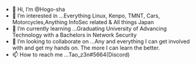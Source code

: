 - 👋 Hi, I’m @Hogo-sha
- 👀 I’m interested in ...Everything Linux, Kenpo, TMNT, Cars, Motorcycles,Anything InfoSec related & All things Japan
- 🌱 I’m currently learning ...Graduating University of Advancing Technology with a Bachelors in Network Security
- 💞️ I’m looking to collaborate on ...Any and everything I can get involved with and get my hands on. The more I can learn the better.
- 📫 How to reach me ...Tao_z3n#5664(Discord)

<!---
Hogo-sha/Hogo-sha is a ✨ special ✨ repository because its `README.md` (this file) appears on your GitHub profile.
You can click the Preview link to take a look at your changes.
--->
